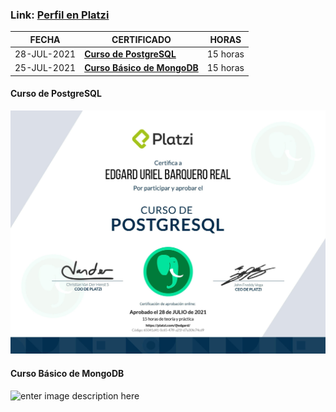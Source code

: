 
### Link: [Perfil en Platzi](https://platzi.com/p/edgard/)

| FECHA | CERTIFICADO | HORAS  
|--|--|--  
| 28-JUL-2021 | **[Curso de PostgreSQL](#curso-de-postgresql)** |  15 horas  
| 25-JUL-2021 | **[Curso Básico de MongoDB](#curso-básico-de-mongodb)** |  15 horas





#### Curso de PostgreSQL
![enter image description here](https://raw.githubusercontent.com/ebarquero85/certificados-platzi/main/img/18%20-%2028072021%20-%20Curso%20de%20PostgreSQL.jpg)

#### Curso Básico de MongoDB
![enter image description here](https://raw.githubusercontent.com/ebarquero85/certificados-platzi/main/img/17%20-%2025072021%20-%20Curso%20B%C3%A1sico%20de%20MongoDB.jpg)